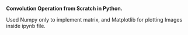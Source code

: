 **Convolution Operation from Scratch in Python.**


Used Numpy only to implement matrix, and Matplotlib for plotting Images inside ipynb file.

